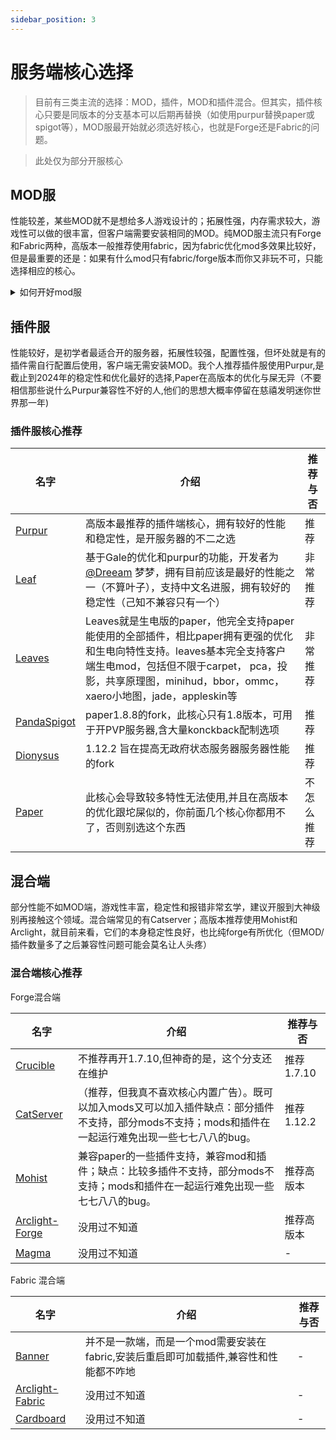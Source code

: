 ```yaml
---
sidebar_position: 3
---
```


# 服务端核心选择

> 目前有三类主流的选择：MOD，插件，MOD和插件混合。但其实，插件核心只要是同版本的分支基本可以后期再替换（如使用purpur替换paper或spigot等），MOD服最开始就必须选好核心，也就是Forge还是Fabric的问题。

> 此处仅为部分开服核心

## MOD服
性能较差，某些MOD就不是想给多人游戏设计的；拓展性强，内存需求较大，游戏性可以做的很丰富，但客户端需要安装相同的MOD。纯MOD服主流只有Forge和Fabric两种，高版本一般推荐使用fabric，因为fabric优化mod多效果比较好，但是最重要的还是：如果有什么mod只有fabric/forge版本而你又非玩不可，只能选择相应的核心。

<details> <summary>如何开好mod服</summary>

### 明确方向

在开启服务器的时候，你就应该确定是选用Forge还是Fabric,后期迁移会非常困难，并且会损失玩家。

### 确定服务器内容

确定你的服务器主要的游玩内容，不要什么都装比如【星系|工业|匠魂|暮色。。（省略114514个模组）】，这样一眼看就觉得是圈钱服，并且很容易流失玩家，造成服务器卡顿。你应该确定你安装的模组都是与你的想要的游玩内容有关。

### 注重性能

mod的性能比插件要差很多，一个tps19以下的服务器会直接劝退所有玩家（毕竟没人想吃个食物就花个十秒。），所以你必须确保在大部分时间你的tps达到20

</details>


## 插件服
性能较好，是初学者最适合开的服务器，拓展性较强，配置性强，但坏处就是有的插件需自行配置后使用，客户端无需安装MOD。我个人推荐插件服使用Purpur,是截止到2024年的稳定性和优化最好的选择,Paper在高版本的优化与屎无异（不要相信那些说什么Purpur兼容性不好的人,他们的思想大概率停留在慈禧发明迷你世界那一年)

### 插件服核心推荐

| 名字 | 介绍 | 推荐与否 |
| --- | ----------- | --- |
| [Purpur](https://purpurmc.org/) | 高版本最推荐的插件端核心，拥有较好的性能和稳定性，是开服务器的不二之选 | 推荐 |
| [Leaf](https://github.com/Winds-Studio/Leaf) | 基于Gale的优化和purpur的功能，开发者为[@Dreeam](https://github.com/Dreeam-qwq) 梦梦，拥有目前应该是最好的性能之一（不算叶子），支持中文名进服，拥有较好的稳定性（己知不兼容只有一个）| 非常推荐 |
| [Leaves](https://leavesmc.org/) | Leaves就是生电版的paper，他完全支持paper能使用的全部插件，相比paper拥有更强的优化和生电向特性支持。leaves基本完全支持客户端生电mod，包括但不限于carpet， pca，投影，共享原理图，minihud，bbor，ommc，xaero小地图，jade，appleskin等| 非常推荐 |
| [PandaSpigot](https://github.com/hpfxd/PandaSpigot) | paper1.8.8的fork，此核心只有1.8版本，可用于开PVP服务器,含大量konckback配制选项 | 推荐 |
| [Dionysus](https://github.com/nopjmp/Dionysus) | 1.12.2 旨在提高无政府状态服务器服务器性能的fork | 推荐 |
| [Paper](https://papermc.io/) | 此核心会导致较多特性无法使用,并且在高版本的优化跟坨屎似的，你前面几个核心你都用不了，否则别选这个东西 | 不怎么推荐 |


## 混合端
部分性能不如MOD端，游戏性丰富，稳定性和报错非常玄学，建议开服到大神级别再接触这个领域。混合端常见的有Catserver；高版本推荐使用Mohist和Arclight，就目前来看，它们的本身稳定性良好，也比纯forge有所优化（但MOD/插件数量多了之后兼容性问题可能会莫名让人头疼）

### 混合端核心推荐

Forge混合端

| 名字 | 介绍 | 推荐与否 |
| --- | ----------- | --- |
| [Crucible](https://github.com/CrucibleMC/Crucible) | 不推荐再开1.7.10,但神奇的是，这个分支还在维护 | 推荐1.7.10 |
| [CatServer](https://catmc.org/) | （推荐，但我真不喜欢核心内置广告）。既可以加入mods又可以加入插件缺点：部分插件不支持，部分mods不支持；mods和插件在一起运行难免出现一些七七八八的bug。 | 推荐1.12.2 |
| [Mohist](https://mohistmc.com/software/mohist) | 兼容paper的一些插件支持，兼容mod和插件；缺点：比较多插件不支持，部分mods不支持；mods和插件在一起运行难免出现一些七七八八的bug。 | 推荐高版本 |
| [Arclight-Forge](https://github.com/IzzelAliz/Arclight) | 没用过不知道| 推荐高版本|
| [Magma](https://magmafoundation.org/) | 没用过不知道| - |

Fabric 混合端

| 名字 | 介绍 | 推荐与否 |
| --- | ----------- | --- |
| [Banner](https://new.mohistmc.com/software/banner) |  并不是一款端，而是一个mod需要安装在fabric,安装后重启即可加载插件,兼容性和性能都不咋地 | - |
| [Arclight-Fabric](https://github.com/IzzelAliz/Arclight) | 没用过不知道| - |
| [Cardboard](https://cardboardpowered.org/) | 没用过不知道| - |
